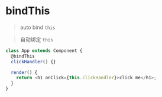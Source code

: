 <!--
 * @Author: 邱狮杰
 * @Date: 2021-07-10 17:49:19
 * @LastEditTime: 2021-07-10 18:49:34
 * @FilePath: /reactts/src/docs/decorator/method/bindThis.md
 * @Description: bindThis
-->

# bindThis

> auto bind `this`

> 自动绑定 `this`

```typescript
class App extends Component {
  @bindThis
  clickHandler() {}

  render() {
    return <h1 onClick={this.clickHandler}>click me</h1>;
  }
}
```
